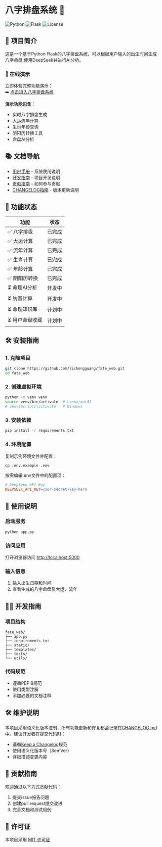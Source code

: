 # 八字排盘系统 🎴

![Python](https://img.shields.io/badge/Python-3.8+-blue.svg)
![Flask](https://img.shields.io/badge/Flask-2.0+-green.svg)
![License](https://img.shields.io/badge/License-MIT-yellow.svg)

## 📖 项目简介
这是一个基于Python Flask的八字排盘系统，可以根据用户输入的出生时间生成八字命盘,使用DeepSeek并进行AI分析。

### 🚀 在线演示
立即体验完整功能演示：  
➡️ <a href="http://120.48.115.239:5000/" class="demo-button" target="_blank" rel="noopener noreferrer">点击进入八字排盘系统</a>

**演示功能包含**：
- 实时八字排盘生成
- 大运流年计算
- 生肖年龄查询
- 阴阳历转换工具
- 命盘AI分析

## 📚 文档导航
- [用户手册](docs/USER_GUIDE.md) - 系统使用说明
- [开发指南](docs/DEVELOPMENT.md) - 项目开发说明
- [贡献指南](docs/CONTRIBUTING.md) - 如何参与贡献
- [CHANGELOG指南](docs/CHANGELOG_GUIDE.md) - 版本更新说明

## 🚀 功能状态

| 功能 | 状态 |
|------|------|
| ✅ 八字排盘 | 已完成 |
| ✅ 大运计算 | 已完成 |
| ✅ 流年计算 | 已完成 |
| ✅ 生肖计算 | 已完成 |
| ✅ 年龄计算 | 已完成 |
| ✅ 阴阳历转换 | 已完成 |
| ⏳ 命理AI分析 | 开发中 |
| ⏳ 纳音计算 | 开发中 |
| ⏳ 命理知识库 | 计划中 |
| ⏳ 用户命盘收藏 | 计划中 |p

## 🛠️ 安装指南

### 1. 克隆项目
```bash
git clone https://github.com/lichengguang/fate_web.git
cd fate_web
```

### 2. 创建虚拟环境
```bash
python -m venv venv
source venv/bin/activate  # Linux/macOS
# venv\Scripts\activate   # Windows
```

### 3. 安装依赖
```bash
pip install -r requirements.txt
```

### 4. 环境配置
复制示例环境文件并配置：
```bash
cp .env.example .env
```
按需编辑.env文件中的配置项：
```ini
# DeepSeek API Key
DEEPSEEK_API_KEY=your-secret-key-here
```

## 🎯 使用说明

### 启动服务
```bash
python app.py
```

### 访问应用
打开浏览器访问 [http://localhost:5000](http://localhost:5000)

### 输入信息
1. 输入出生日期和时间
2. 查看生成的八字命盘及大运、流年

## 🧑‍💻 开发指南

### 项目结构
```
fate_web/
├── app.py
├── requirements.txt
├── static/
├── templates/
├── tests/
└── utils/
```

### 代码规范
- 遵循PEP 8规范
- 使用类型注解
- 添加必要的文档注释

## 🛠️ 维护说明

本项目采用语义化版本控制，所有功能更新和修复都会记录在[CHANGELOG.md](CHANGELOG.md)中。建议开发者在提交代码时：
- 遵循[Keep a Changelog](https://keepachangelog.com/)规范
- 使用语义化版本号（SemVer）
- 详细描述变更内容

## 🤝 贡献指南
欢迎通过以下方式贡献代码：
1. 提交issue报告问题
2. 创建pull request提交改进
3. 完善文档和测试用例

## 📜 许可证
本项目采用 [MIT 许可证](LICENSE)
